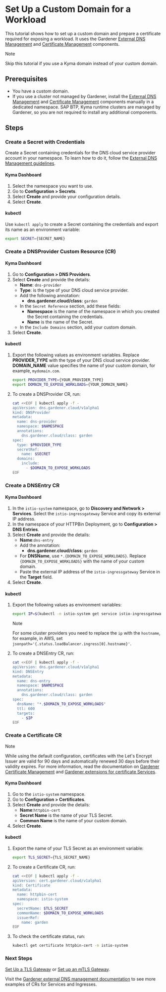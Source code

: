 # Set Up a Custom Domain for a Workload

This tutorial shows how to set up a custom domain and prepare a certificate required for exposing a workload. It uses the Gardener [External DNS Management](https://github.com/gardener/external-dns-management) and [Certificate Management](https://github.com/gardener/cert-management) components.

> [!NOTE]
> Skip this tutorial if you use a Kyma domain instead of your custom domain.

## Prerequisites

* You have a custom domain.
* If you use a cluster not managed by Gardener, install the [External DNS Management](https://github.com/gardener/external-dns-management#quick-start) and [Certificate Management](https://github.com/gardener/cert-management) components manually in a dedicated namespace. SAP BTP, Kyma runtime clusters are managed by Gardener, so you are not required to install any additional components.

## Steps

### Create a Secret with Credentials

Create a Secret containing credentials for the DNS cloud service provider account in your namespace. To learn how to do it, follow the [External DNS Management guidelines](https://github.com/gardener/external-dns-management/blob/master/README.md#external-dns-management).

<!-- tabs:start -->
#### **Kyma Dashboard**

1. Select the namespace you want to use.
2. Go to **Configuration > Secrets**.
3. Select **Create** and provide your configuration details.
4. Select **Create**.

#### **kubectl**
Use `kubectl apply` to create a Secret containing the credentials and export its name as an environment variable:

```bash
export SECRET={SECRET_NAME}
```
<!-- tabs:end -->

### Create a DNSProvider Custom Resource (CR)

<!-- tabs:start -->
  #### **Kyma Dashboard**

1. Go to **Configuration > DNS Providers**.
2. Select **Create** and provide the details:
    - **Name**: `dns-provider`
    - **Type**: is the type of your DNS cloud service provider.
    - Add the following annotation:
      - **dns.gardener.cloud/class**: `garden`
    - In the `Secret Reference` section, add these fields:
      - **Namespace** is the name of the namespace in which you created the Secret containing the credentials. 
      - **Name** is the name of the Secret.
    - In the `Include Domains` section, add your custom domain.
3. Select **Create**.

#### **kubectl**

1. Export the following values as environment variables. Replace **PROVIDER_TYPE** with the type of your DNS cloud service provider. **DOMAIN_NAME** value specifies the name of your custom domain, for example, `mydomain.com`.

    ```bash
    export PROVIDER_TYPE={YOUR_PROVIDER_TYPE}
    export DOMAIN_TO_EXPOSE_WORKLOADS={YOUR_DOMAIN_NAME}
    ````
2. To create a DNSProvider CR, run:

    ```bash
    cat <<EOF | kubectl apply -f -
    apiVersion: dns.gardener.cloud/v1alpha1
    kind: DNSProvider
    metadata:
      name: dns-provider
      namespace: $NAMESPACE
      annotations:
        dns.gardener.cloud/class: garden
    spec:
      type: $PROVIDER_TYPE
      secretRef:
        name: $SECRET
      domains:
        include:
          - $DOMAIN_TO_EXPOSE_WORKLOADS
    EOF
    ```
<!-- tabs:end -->

### Create a DNSEntry CR

<!-- tabs:start -->
#### **Kyma Dashboard**
1. In the `istio-system` namespace, go to **Discovery and Network > Services**. Select the `istio-ingressgateway` Service and copy its external IP address.
2. In the namespace of your HTTPBin Deployment, go to **Configuration > DNS Entries**.
3. Select **Create** and provide the details:
    - **Name**:`dns-entry`
    - Add the annotation:
      - **dns.gardener.cloud/class**: `garden`
    - For **DNSName**, use `*.{DOMAIN_TO_EXPOSE_WORKLOADS}`. Replace `{DOMAIN_TO_EXPOSE_WORKLOADS}` with the name of your custom domain.
    - Paste the external IP address of the `istio-ingressgateway` Service in the **Target** field.
4. Select **Create**.

#### **kubectl**

1. Export the following values as environment variables:

    ```bash
    export IP=$(kubectl -n istio-system get service istio-ingressgateway -o jsonpath='{.status.loadBalancer.ingress[0].ip}') # Assuming only one LoadBalancer with external IP
    ```
    > [!NOTE]
    > For some cluster providers you need to replace the `ip` with the `hostname`, for example, in AWS, set `jsonpath='{.status.loadBalancer.ingress[0].hostname}'`.

2. To create a DNSEntry CR, run:

    ```bash
    cat <<EOF | kubectl apply -f -
    apiVersion: dns.gardener.cloud/v1alpha1
    kind: DNSEntry
    metadata:
      name: dns-entry
      namespace: $NAMESPACE
      annotations:
        dns.gardener.cloud/class: garden
    spec:
      dnsName: "*.$DOMAIN_TO_EXPOSE_WORKLOADS"
      ttl: 600
      targets:
        - $IP
    EOF
    ```
<!-- tabs:end -->

### Create a Certificate CR

> [!NOTE]
> While using the default configuration, certificates with the Let's Encrypt Issuer are valid for 90 days and automatically renewed 30 days before their validity expires. For more information, read the documentation on [Gardener Certificate Management](https://github.com/gardener/cert-management#requesting-a-certificate) and [Gardener extensions for certificate Services](https://gardener.cloud/docs/extensions/others/gardener-extension-shoot-cert-service/).

<!-- tabs:start -->
#### **Kyma Dashboard**

1. Go to the `istio-system` namespace.
2. Go to **Configuration > Certificates**.
3. Select **Create** and provide the details:
    - **Name**:`httpbin-cert`
    - **Secret Name** is the name of your TLS Secret.
    - **Common Name** is the name of your custom domain.
4. Select **Create**.

#### **kubectl**

1. Export the name of your TLS Secret as an environment variable:

    ```bash
    export TLS_SECRET={TLS_SECRET_NAME}
    ```

2. To create a Certificate CR, run:

    ```bash
    cat <<EOF | kubectl apply -f -
    apiVersion: cert.gardener.cloud/v1alpha1
    kind: Certificate
    metadata:
      name: httpbin-cert
      namespace: istio-system
    spec:
      secretName: $TLS_SECRET
      commonName: $DOMAIN_TO_EXPOSE_WORKLOADS
      issuerRef:
        name: garden
    EOF
    ```

3. To check the certificate status, run:

    ```bash
    kubectl get certificate httpbin-cert -n istio-system
    ```
<!-- tabs:end -->

### Next Steps
[Set Up a TLS Gateway](./01-20-set-up-tls-gateway.md) or [Set up an mTLS Gateway](./01-30-set-up-mtls-gateway.md).

Visit the [Gardener external DNS management documentation](https://github.com/gardener/external-dns-management/tree/master/examples) to see more examples of CRs for Services and Ingresses.